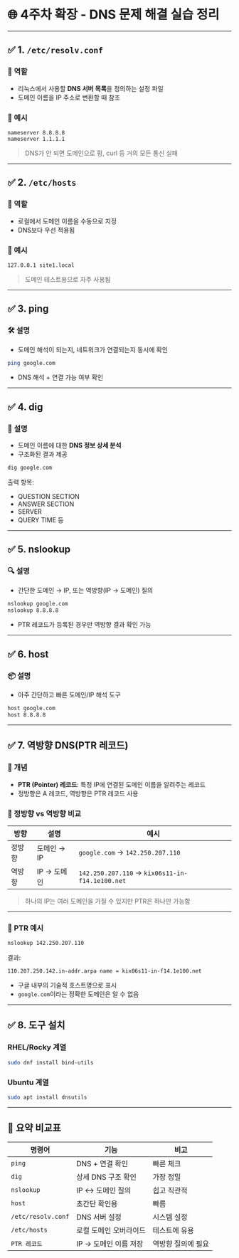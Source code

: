# 🌐 4주차 확장 - DNS 문제 해결 실습 정리

---

## ✅ 1. `/etc/resolv.conf`

### 📌 역할
- 리눅스에서 사용할 **DNS 서버 목록**을 정의하는 설정 파일
- 도메인 이름을 IP 주소로 변환할 때 참조

### 📂 예시

```text
nameserver 8.8.8.8
nameserver 1.1.1.1
```

> DNS가 안 되면 도메인으로 핑, curl 등 거의 모든 통신 실패

---

## ✅ 2. `/etc/hosts`

### 📌 역할
- 로컬에서 도메인 이름을 수동으로 지정
- DNS보다 우선 적용됨

### 📂 예시

```
127.0.0.1 site1.local
```

> 도메인 테스트용으로 자주 사용됨

---

## ✅ 3. ping

### 🛠 설명
- 도메인 해석이 되는지, 네트워크가 연결되는지 동시에 확인

```bash
ping google.com
```

- DNS 해석 + 연결 가능 여부 확인

---

## ✅ 4. dig

### 🔎 설명
- 도메인 이름에 대한 **DNS 정보 상세 분석**
- 구조화된 결과 제공

```bash
dig google.com
```

출력 항목:
- QUESTION SECTION
- ANSWER SECTION
- SERVER
- QUERY TIME 등

---

## ✅ 5. nslookup

### 🔍 설명
- 간단한 도메인 → IP, 또는 역방향(IP → 도메인) 질의

```bash
nslookup google.com
nslookup 8.8.8.8
```

- PTR 레코드가 등록된 경우만 역방향 결과 확인 가능

---

## ✅ 6. host

### 📦 설명
- 아주 간단하고 빠른 도메인/IP 해석 도구

```bash
host google.com
host 8.8.8.8
```

---

## ✅ 7. 역방향 DNS(PTR 레코드)

### 📘 개념
- **PTR (Pointer) 레코드**: 특정 IP에 연결된 도메인 이름을 알려주는 레코드
- 정방향은 A 레코드, 역방향은 PTR 레코드 사용

### 🔁 정방향 vs 역방향 비교

| 방향 | 설명 | 예시 |
|------|------|------|
| 정방향 | 도메인 → IP | `google.com` → `142.250.207.110` |
| 역방향 | IP → 도메인 | `142.250.207.110` → `kix06s11-in-f14.1e100.net` |

> 하나의 IP는 여러 도메인을 가질 수 있지만 PTR은 하나만 가능함

---

### 🔎 PTR 예시

```bash
nslookup 142.250.207.110
```

결과:

```
110.207.250.142.in-addr.arpa name = kix06s11-in-f14.1e100.net
```

- 구글 내부의 기술적 호스트명으로 표시
- `google.com`이라는 정확한 도메인은 알 수 없음

---

## ✅ 8. 도구 설치

### RHEL/Rocky 계열

```bash
sudo dnf install bind-utils
```

### Ubuntu 계열

```bash
sudo apt install dnsutils
```

---

## 📌 요약 비교표

| 명령어 | 기능 | 비고 |
|--------|------|------|
| `ping` | DNS + 연결 확인 | 빠른 체크 |
| `dig` | 상세 DNS 구조 확인 | 가장 정밀 |
| `nslookup` | IP ↔ 도메인 질의 | 쉽고 직관적 |
| `host` | 초간단 확인용 | 빠름 |
| `/etc/resolv.conf` | DNS 서버 설정 | 시스템 설정 |
| `/etc/hosts` | 로컬 도메인 오버라이드 | 테스트에 유용 |
| `PTR 레코드` | IP → 도메인 이름 저장 | 역방향 질의에 필요 |